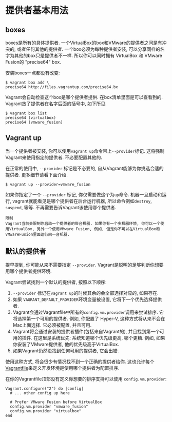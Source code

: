 提供者基本用法
====================

boxes
--------------------

boxes是所有的具体提供者. 一个VirtualBox的box和VMware的提供者之间是有冲突的, 或者任何其他的提供者. 一个box必须为每种提供者安装, 可以分享同样的名字为其他的box只是提供者不一样. 所以你可以同时拥有 VirtualBox 和 VMware Fusion的 "precise64" box.

安装boxes一点都没有改变:

```
$ vagrant box add \
precise64 http://files.vagrantup.com/precise64.bx
```

Vagrant会自动检查这个box是哪个提供者提供. 在box清单里面是可以查看到的. Vagrant放了提供者在名字后面的括号中, 如下所见.

```
$ vagrant box list
precise64 (virtualbox)
precise64 (vmware_fusion)
```

Vagrant up
------------------

当一个提供者被安装, 你可以使用`vagrant up`命令带上`--provider`标记. 这将强制Vagrant来使用指定的提供者. 不必要配置其他的.

在正常的使用中, `--provider` 标记是不必要的, 自从Vagrant能够为你挑选合适的提供者. 更多细节请看下面介绍.

```
$ vagrant up --provider=vmware_fusion
```

如果你指定了一个 `--provider` 标记, 你仅需要做这个为`up`命令. 机器一旦启动和运行, vagrant就能看见是哪个提供者在后台运行机器, 所以命令例如`destroy`, `suspend`, 等等. 不再需要告诉Vagrant该使用哪个提供者.

```
限制
Vagrant当前会限制你启动一个提供者的每台机器. 如果你有一个多机器环境, 你可以一个使用VirtualBox, 另外一个使用VMware Fusion, 例如, 但是你不可以在VirtualBox和VMwareFusion里面运行同一台机器.
```

默认的提供者
------------------

提早提到, 你可能从来不需要指定 `--provider`. Vagrant是聪明的足够判断你想要用哪个提供者提供环境.

Vagrant尝试找到一个默认的提供者, 按照以下顺序:
1. `--provider` 标记在`vagrant up`的时候其余的会全部选择对应的, 如果存在.
2. 如果 `VAGRANT_DEFAULT_PROVIDER`环境变量被设置, 它将下一个优先选择提供者.
3. Vagrant会通过Vagrantfile中所有的`config.vm.provider`调用来尝试排序. 它将选择第一个可用的提供者. 例如, 你配置了 Hyper-V, 这种方式将从来不会在Mac上面选择. 它必须被配置, 并且可用.
4. Vagrant将会通过安装的提供者插件(包括来自Vagrant的), 并且找到第一个可用的插件. 在这里是系统优先: 系统知道哪个优先级更高, 哪个更糟. 例如, 如果你安装了VMware提供者, 他的优先级高于VirtualBox.
5. 如果Vagrant仍然没找到任何可用的提供者, 它会出错. 

使用这种方式, 将会很少有情况找不到一个正确的提供者给你. 这也允许每个[Vagrantfile](vagrantfile-overview.md)来定义开发环境是使用哪个提供者为配置排序.

在你的Vagrantfile顶部没有定义你想要的排序支持可以使用 `config.vm.provider`:

```
Vagrant.configure("2") do |config|
  # ... other config up here

  # Prefer VMware Fusion before VirtualBox
  config.vm.provider "vmware_fusion"
  config.vm.provider "virtualbox"
end
```
